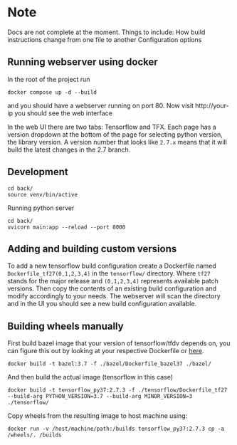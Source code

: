 # Note
Docs are not complete at the moment.
Things to include:
How build instructions change from one file to another
Configuration options

## Running webserver using docker

In the root of the project run
```shell
docker compose up -d --build
```
and you should have a webserver running on port 80. 
Now visit http://your-ip you should see the web interface

In the web UI there are two tabs: Tensorflow and TFX. 
Each page has a version dropdown at the bottom of the page for selecting
python version, the library version. 
A version number that looks like `2.7.x` means that it will build the latest changes in the 2.7 branch.

## Development
```shell
cd back/
source venv/bin/active
```

Running python server
```shell
cd back/
uvicorn main:app --reload --port 8000
```

## Adding and building custom versions
To add a new tensorflow build configuration create a Dockerfile named `Dockerfile_tf27(0,1,2,3,4)` in the `tensorflow/` directory.
Where `tf27` stands for the major release and `(0,1,2,3,4)` represents available patch versions. 
Then copy the contents of an existing build configuration and modify accordingly to your needs.
The webserver will scan the directory and in the UI you should see a new build configuration available.

## Building wheels manually
First build bazel image that your version of tensorflow/tfdv depends on, you can figure this out by looking at your
respective Dockerfile or [here](https://www.tensorflow.org/install/source#tested_build_configurations).
```shell
docker build -t bazel:3.7 -f ./bazel/Dockerfile_bazel37 ./bazel/
```

And then build the actual image (tensorflow in this case)
```shell
docker build -t tensorflow_py37:2.7.3 -f ./tensorflow/Dockerfile_tf27 --build-arg PYTHON_VERSION=3.7 --build-arg MINOR_VERSION=3 ./tensorflow/
```

Copy wheels from the resulting image to host machine using:
```shell
docker run -v /host/machine/path:/builds tensorflow_py37:2.7.3 cp -a /wheels/. /builds
```
